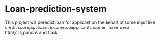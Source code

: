 # Loan-prediction-system
This project will peredict loan for applicant on the behalf of some input like credit score,applicant income,coapplicant income.I have used html,css,pandas and flask
